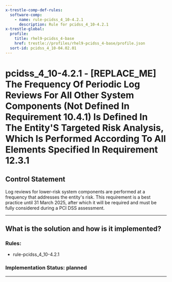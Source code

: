 ```yaml
---
x-trestle-comp-def-rules:
  software-comp:
    - name: rule-pcidss_4_10-4.2.1
      description: Rule for pcidss_4_10-4.2.1
x-trestle-global:
  profile:
    title: rhel9-pcidss_4-base
    href: trestle://profiles/rhel9-pcidss_4-base/profile.json
  sort-id: pcidss_4_10-04.02.01
---
```


# pcidss_4_10-4.2.1 - \[REPLACE_ME\] The Frequency Of Periodic Log Reviews For All Other System Components (Not Defined In Requirement 10.4.1) Is Defined In The Entity'S Targeted Risk Analysis, Which Is Performed According To All Elements Specified In Requirement 12.3.1

## Control Statement

Log reviews for lower-risk system components are performed at a frequency that addresses
the entity's risk. This requirement is a best practice until 31 March 2025, after which
it will be required and must be fully considered during a PCI DSS assessment.

______________________________________________________________________

## What is the solution and how is it implemented?

<!-- For implementation status enter one of: implemented, partial, planned, alternative, not-applicable -->

<!-- Note that the list of rules under ### Rules: is read-only and changes will not be captured after assembly to JSON -->

<!-- Add control implementation description here for control: pcidss_4_10-4.2.1 -->

### Rules:

  - rule-pcidss_4_10-4.2.1

### Implementation Status: planned

______________________________________________________________________
